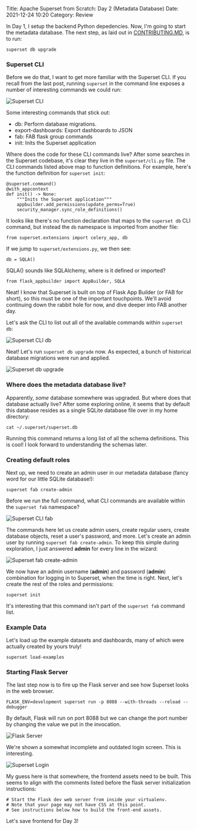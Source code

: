 Title: Apache Superset from Scratch: Day 2 (Metadata Database)
Date: 2021-12-24 10:20
Category: Review

In Day 1, I setup the backend Python depedencies. Now, I'm going to start the metadata database. The next step, as laid out in [CONTRIBUTING.MD](https://github.com/apache/superset/blob/master/CONTRIBUTING.md#setup-local-environment-for-development), is to run:

```
superset db upgrade
```

### Superset CLI

Before we do that, I want to get more familiar with the Superset CLI. If you recall from the last post, running `superset` in the command line exposes a number of interesting commands we could run:

![Superset CLI]({filename}/images/superset_cli2.png)

Some interesting commands that stick out:

- db: Perform database migrations.
- export-dashboards: Export dashboards to JSON
- fab: FAB flask group commands
- init: Inits the Superset application

Where does the code for these CLI commands live? After some searches in the Superset codebase, it's clear they live in the `superset/cli.py` file. The CLI commands listed above map to function definitions. For example, here's the function definition for `superset init`:

```
@superset.command()
@with_appcontext
def init() -> None:
    """Inits the Superset application"""
    appbuilder.add_permissions(update_perms=True)
    security_manager.sync_role_definitions()
```

It looks like there's no function declaration that maps to the `superset db` CLI command, but instead the `db` namespace is imported from another file:

```
from superset.extensions import celery_app, db
```

If we jump to `superset/extensions.py`, we then see:

```
db = SQLA()
```

SQLA() sounds like SQLAlchemy, where is it defined or imported?

```
from flask_appbuilder import AppBuilder, SQLA
```

Neat! I know that Superset is built on top of Flask App Builder (or FAB for short), so this must be one of the important touchpoints. We'll avoid continuing down the rabbit hole for now, and dive deeper into FAB another day.

Let's ask the CLI to list out all of the available commands within `superset db`:

![Superset CLI db]({filename}/images/superset_cli_db.png)

Neat! Let's run `superset db upgrade` now. As expected, a bunch of historical database migrations were run and applied.

![Superset db upgrade]({filename}/images/superset_db_upgrade.png)

### Where does the metadata database live?

Apparently, _some_ database somewhere was upgraded. But where does that database actually live? After some exploring online, it seems that by default this database resides as a single SQLite database file over in my home directory:

```
cat ~/.superset/superset.db
```

Running this command returns a long list of all the schema definitions. This is cool! I look forward to understanding the schemas later.

### Creating default roles

Next up, we need to create an admin user in our metadata database (fancy word for our little SQLite database!):

```
superset fab create-admin
```

Before we run the full command, what CLI commands are available within the `superset fab` namespace?

![Superset CLI fab]({filename}/images/superset_cli_fab.png)

The commands here let us create admin users, create regular users, create database objects, reset a user's password, and more. Let's create an admin user by running `superset fab create-admin`. To keep this simple during exploration, I just answered **admin** for every line in the wizard:

![Superset fab create-admin]({filename}/images/fab_create_admin.png)

We now have an admin username (**admin**) and password (**admin**) combination for logging in to Superset, when the time is right. Next, let's create the rest of the roles and permissions:

```
superset init
```

It's interesting that this command isn't part of the `superset fab` command list.

### Example Data

Let's load up the example datasets and dashboards, many of which were actually created by yours truly!

```
superset load-examples
```

### Starting Flask Server

The last step now is to fire up the Flask server and see how Superset looks in the web browser.

```
FLASK_ENV=development superset run -p 8088 --with-threads --reload --debugger
```

By default, Flask will run on port 8088 but we can change the port number by changing the value we put in the invocation.

![Flask Server]({filename}/images/flask_server.png)

We're shown a somewhat incomplete and outdated login screen. This is interesting.

![Superset Login]({filename}/images/superset_login.png)

My guess here is that somewhere, the frontend assets need to be built. This seems to align with the comments listed before the flask server initialization instructions:

```
# Start the Flask dev web server from inside your virtualenv.
# Note that your page may not have CSS at this point.
# See instructions below how to build the front-end assets.
```

Let's save frontend for Day 3!